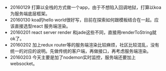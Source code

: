 
* 20160129 打算以全栈的方式做一个app，由于不想陷入回调地狱，打算以koa为服务端底层框架。
* 20160130 koa的hello world很好写，目前在探索如何跟模板结合在一起。应该直接选型react 服务端渲染。
* 20160201 react server render 和jade这些不同，直接用renderToString就ok了。
* 20160202 加上redux router等的服务端渲染比较麻烦，社区比较混乱，没有统一的对应的说明。先做传统的客户端，再做接口，再考虑服务端渲染。
* 20160203 今天主要是加了nodemon实时监控，服务端还要加上websocket。